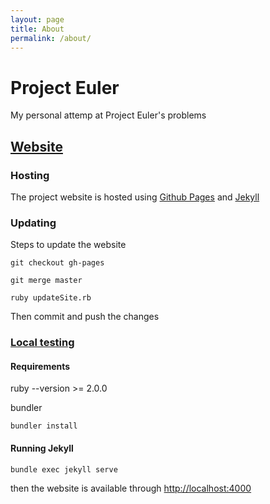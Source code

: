 ```yaml
---
layout: page
title: About
permalink: /about/
---
```


# Project Euler

My personal attemp at Project Euler's problems

## [Website](http://straktor.github.io/projecteuler/)

### Hosting

The project website is hosted using [Github Pages](https://pages.github.com/) and [Jekyll](http://jekyllrb.com/)

### Updating

Steps to update the website

```
git checkout gh-pages
```

```
git merge master
```

```
ruby updateSite.rb
```

Then commit and push the changes

### [Local testing](https://help.github.com/articles/using-jekyll-with-pages/)

#### Requirements

ruby --version >= 2.0.0

bundler

```
bundler install
```

#### Running Jekyll

```
bundle exec jekyll serve
```

then the website is available through [http://localhost:4000](http://localhost:4000)
